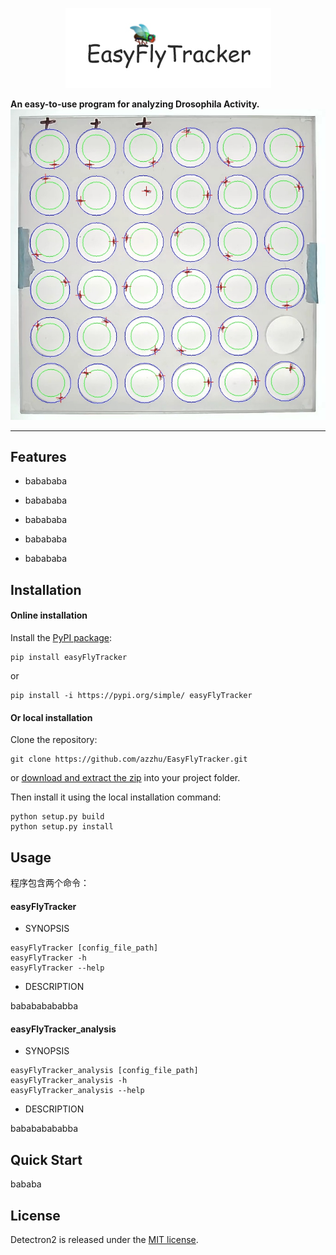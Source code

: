 
<div align='center'>

![logo](imgs/logo.jpg)
</div>


**An easy-to-use program for analyzing Drosophila Activity.**
![show](imgs/show.jpg)

---

## Features

* babababa

* babababa

* babababa

* babababa

* babababa

## Installation

#### Online installation

Install the [PyPI package](https://pypi.org/project/easyFlyTracker/):

```commandline
pip install easyFlyTracker
```

or

```commandline
pip install -i https://pypi.org/simple/ easyFlyTracker
```

#### Or local installation

Clone the repository:

```commandline
git clone https://github.com/azzhu/EasyFlyTracker.git
```

or [download and extract the zip](https://github.com/azzhu/EasyFlyTracker/archive/master.zip) into your project folder.

Then install it using the local installation command:

```commandline
python setup.py build
python setup.py install
```

## Usage

程序包含两个命令：

#### easyFlyTracker

* SYNOPSIS
```commandline
easyFlyTracker [config_file_path]
easyFlyTracker -h 
easyFlyTracker --help
```

* DESCRIPTION

babababababba

#### easyFlyTracker_analysis

* SYNOPSIS
```commandline
easyFlyTracker_analysis [config_file_path]
easyFlyTracker_analysis -h 
easyFlyTracker_analysis --help
```

* DESCRIPTION

babababababba

## Quick Start

bababa

## License

Detectron2 is released under the [MIT license](https://github.com/azzhu/EasyFlyTracker/blob/master/LICENSE).